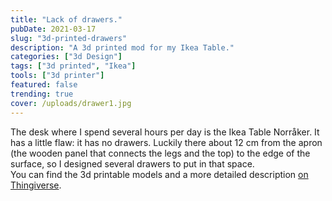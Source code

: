```yaml
---
title: "Lack of drawers."
pubDate: 2021-03-17
slug: "3d-printed-drawers"
description: "A 3d printed mod for my Ikea Table."
categories: ["3d Design"]
tags: ["3d printed", "Ikea"]
tools: ["3d printer"]
featured: false
trending: true
cover: /uploads/drawer1.jpg
---
```



The desk where I spend several hours per day is the Ikea Table Norråker. It has a little flaw: it has no drawers. Luckily there about 12 cm from the apron (the wooden panel that connects the legs and the top) to the edge of the surface, so I designed several drawers to put in that space.  
You can find the 3d printable models and a more detailed description [on Thingiverse](https://www.thingiverse.com/thing:4788776 "My Thingiverse page").

